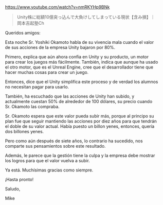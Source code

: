 https://www.youtube.com/watch?v=nmRKYHp9BNk

> Unity株に総額10億突っ込んで大負けしてしまっている現状【含み損】｜岡本吉起塾Ch

Queridos amigos:

Esta noche Sr. Yoshiki Okamoto habla de su vivencia mala cuando el valor de sus acciones de la empresa Unity bajaron por 80%.

Primero, explica que aún ahora confia en Unity y su producto, un motor para crear los juegos más fácilmente. También, indica que aunque ha usado el otro motor, que es el Unreal Engine, cree que el desarrollador tiene que hacer muchas cosas para crear un juego. 

Entonces, dice que el Unity simplifica este proceso y de verdad los alumnos no necesitan pagar para usarlo.

También, ha escuchado que las acciones de Unity han subido, y actualmente cuestan 50% de alrededor de 100 dólares, su precio cuando Sr. Okamoto las compraba. 

Sr. Okamoto espera que este valor pueda subir más, porque al principo su plan fue que seguir mantiendo las acciones por diez años para que tendrán el doble de su valor actual. Había puesto un billon yenes, entonces, quería dos billones yenes.

Pero como aún después de siete años, lo contrario ha sucedido, nos comparte sus pensamientos sobre este resultado. 

Además, le parece que la gestión tiene la culpa y la empresa debe mostrar los logros para que el valor vuelva a subir.

Ya está. Muchísimas gracias como siempre.

¡Hasta pronto!

Saludo,

Mike
